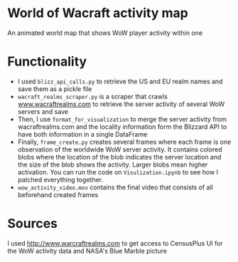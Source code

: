 # World of Wacraft activity map
An animated world map that shows WoW player activity within one

# Functionality
- I used `blizz_api_calls.py` to retrieve the US and EU realm names and save them as a pickle file
- `wacraft_realms_scraper.py` is a scraper that crawls www.wacraftrealms.com to retrieve the server activity of several WoW servers and save
- Then, I use `format_for_visualization` to merge the server activity from wacraftrealms.com and the locality information form the Blizzard API to have both information in a single DataFrame
- Finally, `frame_create.py` creates several frames where each frame is one observation of the worldwide WoW server activity. It contains colored blobs where the location of the blob indicates the server location and the size of the blob shows the activity. Larger blobs mean higher activation.
You can run the code on `Visulization.ipynb` to see how I patched everything together.
- `wow_activity_video.mov` contains the final video that consists of all beforehand created frames

# Sources
I used http://www.warcraftrealms.com to get access to CensusPlus UI for the WoW activity data and NASA's Blue Marble picture

